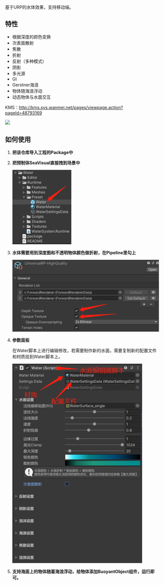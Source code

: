基于URP的水体效果，支持移动端。

## 特性
 * 根据深度的颜色变换
 * 次表面散射
 * 焦散
 * 折射
 * 反射（多种模式）
 * 阴影
 * 多光源
 * GI
 * Gerstner海浪
 * 物体随海浪浮动
 * 动态物体与水面交互

KMS：http://kms.sys.wanmei.net/pages/viewpage.action?pageId=48793169

![](Documentation~/Sea1111.gif)

## 如何使用

1. **把该仓库导入工程的Package中**

2. **把预制体SeaVisual直接拽到场景中**

   ![](Documentation~/seaVisual.png)

3. **水体需要用到深度图和不透明物体颜色做折射，在Pipeline里勾上**

   ![](Documentation~/PipelineSetting.png)
  
4. **参数面板**
    
    在Water脚本上进行编辑修改，若需要制作新的水面，需要复制新的配置文件和材质挂到Water脚本上。
    
   ![](Documentation~/waterPannel.png)
   
5. **支持海面上的物体随着海浪浮动，给物体添加BuoyantObject组件，运行即可。**
